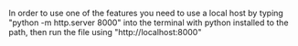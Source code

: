 In order to use one of the features you need to use a local host by typing "python -m http.server 8000" 
into the terminal with python installed to the path, then run the file using "http://localhost:8000" 
